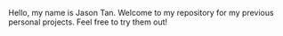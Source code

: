 Hello, my name is Jason Tan. Welcome to my repository for my previous personal projects. Feel free to try them out!
